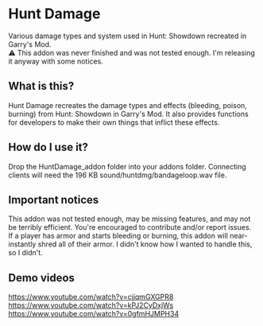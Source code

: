 # Hunt Damage
Various damage types and system used in Hunt: Showdown recreated in Garry's Mod.  
⚠️ This addon was never finished and was not tested enough.  I'm releasing it anyway with some notices.  

## What is this?
Hunt Damage recreates the damage types and effects (bleeding, poison, burning) from Hunt: Showdown in Garry's Mod.  It also provides functions for developers to make their own things that inflict these effects.  

## How do I use it?
Drop the HuntDamage_addon folder into your addons folder.  Connecting clients will need the 196 KB sound/huntdmg/bandageloop.wav file.  

## Important notices
This addon was not tested enough, may be missing features, and may not be terribly efficient.  You're encouraged to contribute and/or report issues.  
If a player has armor and starts bleeding or burning, this addon will near-instantly shred all of their armor.  I didn't know how I wanted to handle this, so I didn't.  

## Demo videos
https://www.youtube.com/watch?v=cjjqmGXGPR8  
https://www.youtube.com/watch?v=kPJ2CyDxjWs  
https://www.youtube.com/watch?v=0gfmHJMPH34  
